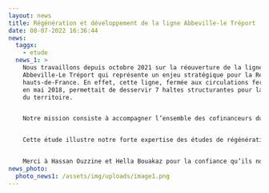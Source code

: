 ```yaml
---
layout: news
title: Régénération et développement de la ligne Abbeville-le Tréport
date: 08-07-2022 16:36:44
news:
  taggx:
    - etude
  news_1: >
    Nous travaillons depuis octobre 2021 sur la réouverture de la ligne
    Abbeville-Le Tréport qui représente un enjeu stratégique pour la Région
    hauts-de-France. En effet, cette ligne, fermée aux circulations ferroviaires
    en mai 2018, permettait de desservir 7 haltes structurantes pour la mobilité
    du territoire.


    Notre mission consiste à accompagner l’ensemble des cofinanceurs du projet dans la définition du programme travaux optimal à réaliser sur la ligne. L’objectif est à la fois de régénérer l’infrastructure et de déployer l’offre cible caractérisée par une fréquence renforcée, des temps parcours compétitifs et des correspondances améliorées en gare d’Abbeville.


    Cette étude illustre notre forte expertise des études de régénération ainsi que notre savoir-faire dans le domaine des études amont transverses. Après l’étude réalisée sur la ligne Motteville-St-Valéry, Rail concept se place comme un des acteurs majeurs dans la réalisation des études de régénération.


    Merci à Hassan Ouzzine et Hella Bouakaz pour la confiance qu’ils nous accordent dans cette étude, qui se déroulera sur toute l’année 2022.
news_photo:
  photo_news1: /assets/img/uploads/image1.png
---
```

